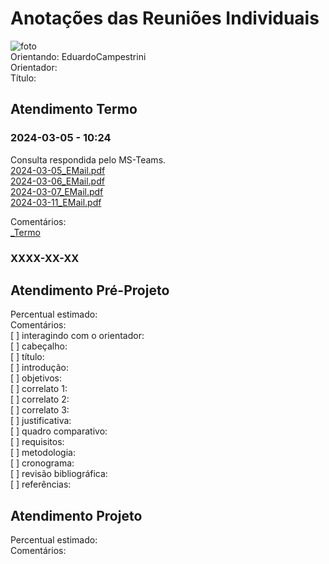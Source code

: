 # Anotações das Reuniões Individuais  

![foto](foto.png "foto")  
Orientando: EduardoCampestrini  
Orientador:  
Título:  

## Atendimento Termo  

### 2024-03-05 - 10:24

Consulta respondida pelo MS-Teams.  
[2024-03-05_EMail.pdf](2024-03-05_EMail.pdf)  
[2024-03-06_EMail.pdf](2024-03-06_EMail.pdf)  
[2024-03-07_EMail.pdf](2024-03-07_EMail.pdf)  
[2024-03-11_EMail.pdf](2024-03-11_EMail.pdf)  

Comentários:  
[_Termo](_Termo.pdf "_Termo")  

### XXXX-XX-XX

## Atendimento Pré-Projeto  

Percentual estimado:  
Comentários:  
[ ] interagindo com o orientador:  
[ ] cabeçalho:  
[ ] título:  
[ ] introdução:  
[ ] objetivos:  
[ ] correlato 1:  
[ ] correlato 2:  
[ ] correlato 3:  
[ ] justificativa:  
[ ] quadro comparativo:  
[ ] requisitos:  
[ ] metodologia:  
[ ] cronograma:  
[ ] revisão bibliográfica:  
[ ] referências:  

## Atendimento Projeto  

Percentual estimado:  
Comentários:  
